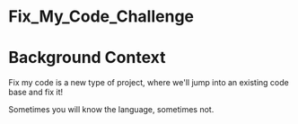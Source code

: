 # Fix_My_Code_Challenge
# Background Context

Fix my code is a new type of project, where we'll jump into an existing code base and fix it!

Sometimes you will know the language, sometimes not.

